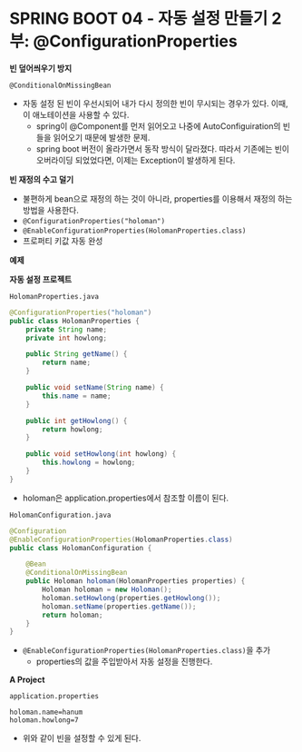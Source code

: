 # SPRING BOOT 04 - 자동 설정 만들기 2부: @ConfigurationProperties

**빈 덮어씌우기 방지**

`@ConditionalOnMissingBean`

* 자동 설정 된 빈이 우선시되어 내가 다시 정의한 빈이 무시되는 경우가 있다.  이때, 이 애노테이션을 사용할 수 있다.
  * spring이 @Component를 먼저 읽어오고 나중에 AutoConfiguiration의 빈들을 읽어오기 때문에 발생한 문제.
  * spring boot 버전이 올라가면서 동작 방식이 달라졌다. 따라서 기존에는 빈이 오버라이딩 되었었다면, 이제는 Exception이 발생하게 된다.



**빈 재정의 수고 덜기**

* 불편하게 bean으로 재정의 하는 것이 아니라, properties를 이용해서 재정의 하는 방법을 사용한다.
* `@ConfigurationProperties("holoman")`
* `@EnableConfigurationProperties(HolomanProperties.class)`
* 프로퍼티 키값 자동 완성



**예제**

**자동 설정 프로젝트**

`HolomanProperties.java`

```java
@ConfigurationProperties("holoman")
public class HolomanProperties {
    private String name;
    private int howlong;

    public String getName() {
        return name;
    }

    public void setName(String name) {
        this.name = name;
    }

    public int getHowlong() {
        return howlong;
    }

    public void setHowlong(int howlong) {
        this.howlong = howlong;
    }
}
```

* holoman은 application.properties에서 참조할 이름이 된다.



`HolomanConfiguration.java`

```java
@Configuration
@EnableConfigurationProperties(HolomanProperties.class)
public class HolomanConfiguration {

    @Bean
    @ConditionalOnMissingBean
    public Holoman holoman(HolomanProperties properties) {
        Holoman holoman = new Holoman();
        holoman.setHowlong(properties.getHowlong());
        holoman.setName(properties.getName());
        return holoman;
    }
}
```

* `@EnableConfigurationProperties(HolomanProperties.class)`을 추가
  * properties의 값을 주입받아서 자동 설정을 진행한다.



**A Project**

`application.properties`

```
holoman.name=hanum
holoman.howlong=7
```

* 위와 같이 빈을 설정할 수 있게 된다.